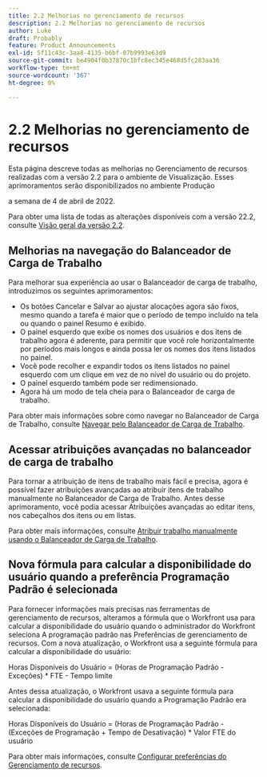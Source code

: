 ```yaml
---
title: 2.2 Melhorias no gerenciamento de recursos
description: 2.2 Melhorias no gerenciamento de recursos
author: Luke
draft: Probably
feature: Product Announcements
exl-id: 5f11c43c-3aa8-4135-b6bf-07b9993e63d9
source-git-commit: be4904f0b37870c1bfc8ec345e468d5fc283aa36
workflow-type: tm+mt
source-wordcount: '367'
ht-degree: 0%

---
```


# 2.2 Melhorias no gerenciamento de recursos

Esta página descreve todas as melhorias no Gerenciamento de recursos realizadas com a versão 2.2 para o ambiente de Visualização. Esses aprimoramentos serão disponibilizados no ambiente Produção

<!--
<MadCap:conditionalText data-mc-conditions="QuicksilverOrClassic.Draft mode">
in January 2022
</MadCap:conditionalText>
-->

a semana de 4 de abril de 2022.

Para obter uma lista de todas as alterações disponíveis com a versão 22.2, consulte [Visão geral da versão 2.2](../../../product-announcements/product-releases/22.2-release-activity/22-2-release-overview.md).

## Melhorias na navegação do Balanceador de Carga de Trabalho

Para melhorar sua experiência ao usar o Balanceador de carga de trabalho, introduzimos os seguintes aprimoramentos:

* Os botões Cancelar e Salvar ao ajustar alocações agora são fixos, mesmo quando a tarefa é maior que o período de tempo incluído na tela ou quando o painel Resumo é exibido.
* O painel esquerdo que exibe os nomes dos usuários e dos itens de trabalho agora é aderente, para permitir que você role horizontalmente por períodos mais longos e ainda possa ler os nomes dos itens listados no painel.
* Você pode recolher e expandir todos os itens listados no painel esquerdo com um clique em vez de no nível do usuário ou do projeto.
* O painel esquerdo também pode ser redimensionado.
* Agora há um modo de tela cheia para o Balanceador de carga de trabalho.

Para obter mais informações sobre como navegar no Balanceador de Carga de Trabalho, consulte [Navegar pelo Balanceador de Carga de Trabalho](../../../resource-mgmt/workload-balancer/navigate-the-workload-balancer.md).

## Acessar atribuições avançadas no balanceador de carga de trabalho

Para tornar a atribuição de itens de trabalho mais fácil e precisa, agora é possível fazer atribuições avançadas ao atribuir itens de trabalho manualmente no Balanceador de Carga de Trabalho. Antes desse aprimoramento, você podia acessar Atribuições avançadas ao editar itens, nos cabeçalhos dos itens ou em listas.

Para obter mais informações, consulte [Atribuir trabalho manualmente usando o Balanceador de Carga de Trabalho](../../../resource-mgmt/workload-balancer/assign-work-in-workload-balancer-manually.md).

## Nova fórmula para calcular a disponibilidade do usuário quando a preferência Programação Padrão é selecionada

Para fornecer informações mais precisas nas ferramentas de gerenciamento de recursos, alteramos a fórmula que o Workfront usa para calcular a disponibilidade do usuário quando o administrador do Workfront seleciona A programação padrão nas Preferências de gerenciamento de recursos. Com a nova atualização, o Workfront usa a seguinte fórmula para calcular a disponibilidade do usuário:

Horas Disponíveis do Usuário = (Horas de Programação Padrão - Exceções) &#42; FTE - Tempo limite

Antes dessa atualização, o Workfront usava a seguinte fórmula para calcular a disponibilidade do usuário quando a Programação Padrão era selecionada:

Horas Disponíveis do Usuário = (Horas de Programação Padrão - (Exceções de Programação + Tempo de Desativação) &#42; Valor FTE do usuário

Para obter mais informações, consulte [Configurar preferências do Gerenciamento de recursos](../../../administration-and-setup/set-up-workfront/configure-system-defaults/configure-resource-mgmt-preferences.md).

